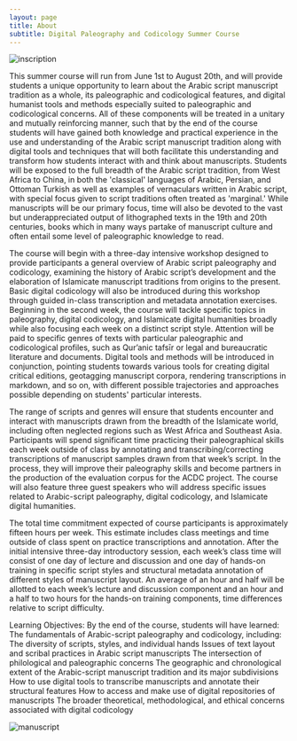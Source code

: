 ```yaml
---
layout: page
title: About
subtitle: Digital Paleography and Codicology Summer Course
---
```

![inscription](https://content.staatsbibliothek-berlin.de/dms/PPN1669560864/1200/0/00000005.jpg#center)

This summer course will run from June 1st to August 20th, and will provide students a unique opportunity to learn about the Arabic script manuscript tradition as a whole, its paleographic and codicological features, and digital humanist tools and methods especially suited to paleographic and codicological concerns. All of these components will be treated in a unitary and mutually reinforcing manner, such that by the end of the course students will have gained both knowledge and practical experience in the use and understanding of the Arabic script manuscript tradition along with digital tools and techniques that will both facilitate this understanding and transform how students interact with and think about manuscripts. Students will be exposed to the full breadth of the Arabic script tradition, from West Africa to China, in both the 'classical' languages of Arabic, Persian, and Ottoman Turkish as well as examples of vernaculars written in Arabic script, with special focus given to script traditions often treated as 'marginal.' While manuscripts will be our primary focus, time will also be devoted to the vast but underappreciated output of lithographed texts in the 19th and 20th centuries, books which in many ways partake of manuscript culture and often entail some level of paleographic knowledge to read.

The course will begin with a three-day intensive workshop designed to provide participants a general overview of Arabic script paleography and codicology, examining the history of Arabic script’s development and the elaboration of Islamicate manuscript traditions from origins to the present. Basic digital codicology will also be introduced during this workshop through guided in-class transcription and metadata annotation exercises. Beginning in the second week, the course will tackle specific topics in paleography, digital codicology, and Islamicate digital humanities broadly while also focusing each week on a distinct script style. Attention will be paid to specific genres of texts with particular paleographic and codicological profiles, such as Qur’anic tafsīr or legal and bureaucratic literature and documents. Digital tools and methods will be introduced in conjunction, pointing students towards various tools for creating digital critical editions, geotagging manuscript corpora, rendering transcriptions in markdown, and so on, with different possible trajectories and approaches possible depending on students' particular interests. 

The range of scripts and genres will ensure that students encounter and interact with manuscripts drawn from the breadth of the Islamicate world, including often neglected regions such as West Africa and Southeast Asia. Participants will spend significant time practicing their paleographical skills each week outside of class by annotating and transcribing/correcting transcriptions of manuscript samples drawn from that week’s script. In the process, they will improve their paleography skills and become partners in the production of the evaluation corpus for the ACDC project. The course will also feature three guest speakers who will address specific issues related to Arabic-script paleography, digital codicology, and Islamicate digital humanities. 

The total time commitment expected of course participants is approximately fifteen hours per week. This estimate includes class meetings and time outside of class spent on practice transcriptions and annotation. After the initial intensive three-day introductory session, each week’s class time will consist of one day of lecture and discussion and one day of hands-on training in specific script styles and structural metadata annotation of different styles of manuscript layout. An average of an hour and half will be allotted to each week’s lecture and discussion component and an hour and a half to two hours for the hands-on training components, time differences relative to script difficulty. 
   

Learning Objectives:
By the end of the course, students will have learned:
The fundamentals of Arabic-script paleography and codicology, including:
The diversity of scripts, styles, and individual hands
Issues of text layout and scribal practices in Arabic script manuscripts 
The intersection of philological and paleographic concerns 
The geographic and chronological extent of the Arabic-script manuscript tradition and its major subdivisions
How to use digital tools to transcribe manuscripts and annotate their structural features
How to access and make use of digital repositories of manuscripts
The broader theoretical, methodological, and ethical concerns associated with digital codicology

![manuscript](https://lh3.googleusercontent.com/pw/ACtC-3dXW_-Jl0XedAD5iKG7lGejZarheOblzLU26jeTztILe1LdT7dtbEMtj6P5MWMeGhIS11oXIj2r9XT9qMfIAODtAXgqSInZXERbiLTnH1Gb1BYFqN4BkaXQMdM8BUIbBU8drvcoa2AzfN9up2Hrw2eB=w2578-h1484-no?authuser=0#center)
